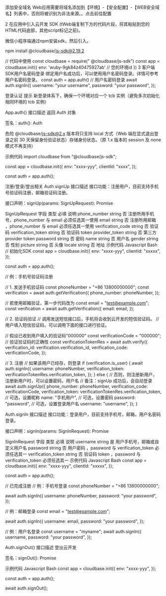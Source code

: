 添加安全域名
Web应用需要将域名添加到【环境】-【安全配置】-【WEB安全域名】列表中，否则将被识别为非法来源。。点击前往配置

2
在应用中引入云开发 SDK
(tWeb端复制下方的代码片段，将其粘贴到您的HTML代码底部，其他script标记之前)。

<script src="https://static.cloudbase.net/cloudbase-js-sdk/2.19.2/cloudbase.full.js"></script>
<script>
  const app = cloudbase.init({
    env: 'wuby-9gk84z40475927ab' // 您的环境id
  })
</script>
微信小程序端通过npm安装sdk，然后引入。

npm install @cloudbase/js-sdk@2.19.2

// 代码中使用
const cloudbase = require(" @cloudbase/js-sdk")
const app = cloudbase.init({
  env: 'wuby-9gk84z40475927ab' // 您的环境id
})
3
客户端SDK用户名密码登录
绑定用户名成功后，可以使用用户名密码登录。详情可参考用户名密码登录。
const auth = app.auth()
// 用户名密码登录
await auth.signIn({
  username: "your username",
  password: "your password",
});

登录认证
提示
新登录体系下，确保一个环境对应一个 tcb 实例（避免多次初始化相同环境的 tcb 实例）

App.auth()
接口描述
返回 Auth 对象

签名：auth(): Auth

危险
@cloudbase/js-sdk@2.x 版本将只支持 local 方式（Web 端在显式退出登录之前 30 天保留身份验证状态）存储身份状态。（原 1.x 版本的 session 及 none 模式不再支持）

示例代码
import cloudbase from "@cloudbase/js-sdk";

const app = cloudbase.init({
  env: "xxxx-yyy",
  clientId: "xxxx",
});

const auth = app.auth();

注册/登录/登出相关
Auth.signUp
接口描述
接口功能：注册用户，目前支持手机号验证码注册，邮箱验证码注册。

接口声明：signUp(params: SignUpRequest): Promise<LoginState>

SignUpRequest
字段	类型	必填	说明
phone_number	string	否	注册所用手机号，phone_number 与 email 必须任选其一使用
email	string	否	注册所用邮箱 ，phone_number 与 email 必须任选其一使用
verification_code	string	否	验证码
verification_token	string	否	验证码 token
provider_token	string	否	第三方 provider token
password	string	否	密码
name	string	否	用户名
gender	string	否	性别
picture	string	否	头像
locale	string	否	地址
示例代码
Javascript
Bash
// 初始化SDK
const app = cloudbase.init({
  env: "xxxx-yyy",
  clientId: "xxxxx",
});

const auth = app.auth();

// 例：手机号验证码注册

// 1. 发送手机验证码
const phoneNumber = "+86 13800000000";
const verification = await auth.getVerification({
  phone_number: phoneNumber,
});

// 若使用邮箱验证，第一步代码改为
const email = "test@example.com";
const verification = await auth.getVerification({
  email: email,
});

// 2. 验证码验证
// 调用发送短信接口后，手机将会收到云开发的短信验证码。
// 用户填入短信验证码，可以调用下面的接口进行验证。

// 假设已收到用户填入的验证码"000000"
const verificationCode = "000000";
// 验证验证码的正确性
const verificationTokenRes = await auth.verify({
  verification_id: verification.verification_id,
  verification_code: verificationCode,
});

// 3. 注册
// 如果该用户已经存，则登录
if (verification.is_user) {
  await auth.signIn({
    username: phoneNumber,
    verification_token: verificationTokenRes.verification_token,
  });
} else {
  // 否则，则注册新用户，注册新用户时，可以设置密码，用户名
  // 备注：signUp 成功后，会自动登录
  await auth.signUp({
    phone_number: phoneNumber,
    verification_code: verificationCode,
    verification_token: verificationTokenRes.verification_token,
    // 可选，设置昵称
    name: "手机用户",
    // 可选，设置密码
    password: "password",
    // 可选，设置登录用户名
    username: "username",
  });
}

Auth.signIn
接口描述
接口功能：登录用户，目前支持手机号，邮箱，用户名密码登录。

接口声明：signIn(params: SignInRequest): Promise<LoginState>

SignInRequest
字段	类型	必填	说明
username	string	是	用户手机号，邮箱或自定义用户名
password	string	否	用户密码 ，password 与 verification_token 必须任选其一
verification_token	string	否	验证码 token ，password 与 verification_token 必须任选其一
示例代码
Javascript
Bash
const app = cloudbase.init({
  env: "xxxx-yyy",
  clientId: "xxxxx",
});

const auth = app.auth();

// 已完成注册
// 例：手机号登录
const phoneNumber = "+86 13800000000";

await auth.signIn({
  username: phoneNumber,
  password: "your password",
});

// 例：邮箱登录
const email = "test@example.com";

await auth.signIn({
  username: email,
  password: "your password",
});

// 例：用户名登录
const username = "myname";
await auth.signIn({
  username,
  password: "your password",
});

Auth.signOut()
接口描述
登出云开发

签名：signOut(): Promise<void>

示例代码
Javascript
Bash
const app = cloudbase.init({
  env: "xxxx-yyy",
});

const auth = app.auth();

await auth.signOut();